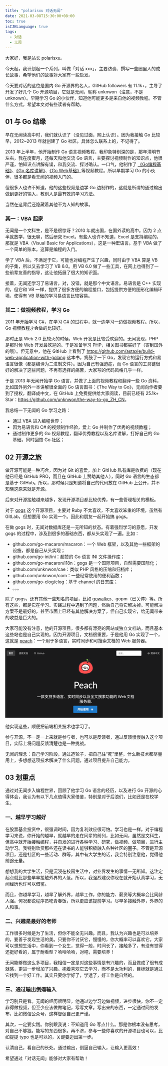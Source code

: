 ```yaml
---
title: "polarisxu 对话无闻"
date: 2021-03-08T15:30:00+08:00
toc: true
isCJKLanguage: true
tags: 
  - 对话
  - 无闻
---
```


大家好，我是站长 polarisxu。

今天起，我计划起一个系列，叫做「对话 xxx」，主要访谈、撰写一些圈里人的成长故事，希望他们的故事对大家有一些启发。

今天要对话的这位是国内 Go 开源界的名人，GitHub followers 有 11.1k+，主导了开发了好几个 Go 开源项目，它就是无闻，昵称 unknwon（注意，不是 unknown）。早期学习 Go 的小伙伴，知道他可能更多是来自他的视频教程。不管什么方式，希望本文对有些读者有帮助。

## 01 与 Go 结缘

早在无闻读高中时，我们就认识了（没见过面，网上认识）。因为我接触 Go 比较早，2012~2013 年就创建了 Go 社区。具体怎么联系上的，不记得了。

2013 年上半年，他开始制作 Go 语言视频教程，我印象特别深的是，那年清明节左右，我在度蜜月，还每天和他交流 Go 语言，主要探讨视频制作的知识点，他很严谨，怕知识点讲解有误，和我交流、探讨确认。一口气，他制作了 [《Go编程基础》](https://github.com/Unknwon/go-fundamental-programming)、[《Go 名库讲解》](https://github.com/Unknwon/go-rock-libraries-showcases)、[《Go Web基础》](https://github.com/Unknwon/go-web-foundation/tree/v1)等视频教程。所以早期学习 Go 的小伙伴，很多都是看无闻的视频入门的。

但很多人也许不知道，他的这些视频是边学 Go 边制作的，这就是所谓的通过输出做到更好的输入，教别人是最有效的学习方法。

当然在这背后还隐藏着其他不为人知的故事。

### 其一：VBA 起家

无闻是一个文科生，是不是很惊讶？2010 年就出国，在国外读的高中。因为 2 点半就放学，很无聊，然后研究 Excel。有些人也许不知道，Excel 是支持编程的，那就是 VBA（Visual Basic for Applications），这是一种宏语言。基于 VBA 做了一个简单的账本。这算是编程的入门。

学了 VBA 后，不满足于它，可能也对编程产生了兴趣，同时由于 VBA 算是 VB 的子集，所以又去学习了 VB 6.0。用 VB 6.0 做了一些工具，在网上也得到了一些前辈友善的指导，这让他拓展了很大的知识面。

接着，无闻还学习了易语言，对，没错，就是那个中文语言。易语言是 C++ 实现的，但它和 VB 一样，提供了很多方便的编程接口，包括提供方便的图形化编辑环境，使得有 VB 基础的学习易语言比较容易。

### 其二：做视频教程，学习 Go

2011 年开始学习 C#，在学习 C# 的过程中，就一边学习一边做视频教程。所以，Go 视频教程才会做的比较好。

那时正是 Web 2.0 比较火的时候，Web 开发是比较受欢迎的。无闻发现，PHP 是那时候 Web 开发最欢迎的。于是准备学习 PHP，相关图书都买好了（寄到国外的哦）。但无意中，他在 GitHub 上看到了 <https://github.com/astaxie/build-web-application-with-golang> 这本书，捣鼓了一下 Go，发现它的运行方式和易语言很像（都是编译为二进制文件）。因为自己有强迫症，而 Go 语言的工具链很好的解决了这些问题，不再有选择的痛苦，大家写的代码风格几乎一样。

于是 2013 年无闻开始学 Go 语言，并做了上面的视频教程和翻译一些 Go 资料，比如国外另外一本讲解很全面的 Go 语言图书：《The Way to Go》，无闻向作者要到了授权，翻译成中文，在 GitHub 上免费提供给大家阅读，目前已经有 25.1k+ Star：<https://github.com/unknwon/the-way-to-go_ZH_CN>。

我总结一下无闻的 Go 学习之路：

- 通过 VBA 进入编程世界；
- 因为易语言和 C# 的视频制作经验，爱上 Go 并制作了优秀的视频教程；
- 通过制作更多的 Go 视频教程，翻译优秀教程以及名库讲解，打好自己的 Go 基础，同时回馈 Go 社区；

## 02 开源之旅

做开源可能是一种巧合，因为对 Git 的喜爱，加上 GitHub 私有库是收费的（现在他已经是 GitHub PRO，而且在 GitHub 上赞助其他人），同时 Go 语言的生态都是基于 GitHub。所以，那时候只是知道将自己的代码放在 GitHub 上公开，并不知晓这原来就是开源。

后来对开源接触越来越多，发现开源项目都比较优秀，有一些管理相关的模板。

对于 [gogs](https://github.com/gogs/gogs) 这个开源项目，主要对 Ruby 不太喜欢，不太喜欢笨重的环境，虽然有 GitLab，但想要用 Go 实现一个。因此和朋友一起开始搞 gogs。

在做 gogs 时，无闻对数据库还是一无所知的状态。有着强烈学习的意愿，开发 gogs 的过程中，涉及到很多的基础东西，都从头实现了一遍。比如：

- github.com/go-macaron/macaron：一个 Web 框架，以及其他一些框架的设施，都是自己从头实现；
- github.com/go-ini/ini：超赞的 Go 语言 INI 文件操作库；
- github.com/go-macaron/i18n：gogs 是一个国际项目，自然需要国际化；
- github.com/unknwon/cae：类似 PHP 风格的压缩和归档库；
- github.com/unknwon/com：一些经常使用的便利函数；
- github.com/go-clog/clog：基于 channel 的日志库；
- 。。。

除了 gogs，还有其他一些知名的项目，比如 [gowalker](https://gowalker.org/)、gopm（已关停）等。所有这些，都是它在学习、实践过程中遇到了问题，然后自己将它解决掉。可能解决方案不是最好的，甚至市面上已经有其他解决方案了，但自己实现它，给无闻带来的收益是巨大的。

大家可能没有注意，他的开源项目，很多都有漂亮的网站或独立文档站，而且基本这些站也是自己实现的。因为开源项目，文档很重要，于是他用 Go 实现了一个，这就是 [peach](https://github.com/peachdocs/peach)：一个用于多语言，实时同步和可搜索文档的 Web 服务器。

![](imgs/peach.png)

他实现这些，顺便把前端相关技术也学习了。

参与开源，不一定一上来就是参与者，也可以是反馈者，通过反馈慢慢融入这个项目，实际上将问题反馈清楚也是一种挑战。

无闻的理念：自己学习阶段，通过造轮子，把自己往“死”里整，什么新技术都尽量用上，多想想这项技术解决了什么问题，通过项目提升自己能力。

## 03 划重点

通过对无闻步入编程世界，回顾了他学习 Go 语言的经历，以及进行 Go 开源的心得体会，我认为有以下几点值得大家借鉴，特别是对于后浪们，比如还是在校学生。

### 一、越早学习越好

在股票基金投资中，很强调时间，因为复利效应很可怕。学习也是一样。对于编程学习来说，你开始的越早，就越早的走在同辈的前列，比如无闻，虽然是文科生，但高中就开始接触编程，并自发的进行各种学习、研究，做视频、做项目，进行主动学习。我特别欣赏那些还在读书的人能够积极融入各种社区的圈子。不管是开源项目，还是社区的一些活动、群等，其中有大学生的话，我会特别注意他，觉得他前途无量。

想想我的大学生活，只是沉浸在校园生活中，对业界发生的事情一无所知。这注定起点就比那些早早接触外界的人低。所以，我强烈建议你现在就开始认真学习，无闻经历也许可以借鉴。

而且，你越早学习，越早了解外界，越早工作，你的能力、薪资等大概率会比同龄人强。何况都说程序员吃青春饭，所以更应该提前学习。尽早多接触外界，外界的人和事。

### 二、兴趣是最好的老师

工作很多时候是为了生活，但你不能全无兴趣。而且，我认为兴趣也是可以培养的，要善于发现生活的美。只要你不讨厌它，慢慢的，你大概率可以喜欢它。大家可以想想生活中，你看到一个女生，觉得一般，时间长了，接触多了，有没有觉得还挺好看的，属于耐看型？哈哈哈哈，对吧，需要培养！

无闻能够做这么多项目，我相信一定是对这些事情是有兴趣的，而且做成了很有成就感，更进一步增加了兴趣。抱着喜欢它去学习，而不是太功利的，目标就是通过它找到一个好工作。其实只要你学好了，学透了，好工作是自然的。

### 三、通过输出倒逼输入

学习别只是看。无闻的经历很明显，他通过边学习边做视频，进步很快。你不一定非得做视频，但至少应该做做笔记，写写文章。写出来的东西，一定通过网络发布，比如微信公众号，这样督促自己更严谨。

其次，一定要实践。你别跟我说：不知道用 Go 写点什么。那是你根本没有思考，对自己不够狠。能写的东西很多。再不济，参与一些你喜欢的开源项目也可以，比如提提 typo 也是可以的，关键要迈出第一步。

认清自己，看自己的长处。通过输出，倒逼自己输入，让输入更高效！

希望通过「对话无闻」能够对大家有帮助！

